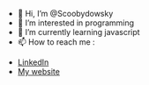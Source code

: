 - 👋 Hi, I’m @Scoobydowsky
- 👀 I’m interested in programming
- 🌱 I’m currently learning javascript
- 📫 How to reach me :<br/>
<ul>
<li><a href="#">LinkedIn</a></li>
<li><a href="#">My website</a></li>
</ul>


<!---
Scoobydowsky/Scoobydowsky is a ✨ special ✨ repository because its `README.md` (this file) appears on your GitHub profile.
You can click the Preview link to take a look at your changes.
--->
